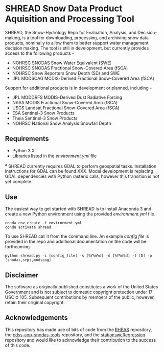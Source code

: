 # SHREAD Snow Data Product Aquisition and Processing Tool
SHREAD, the Snow-Hydrology Repo for Evaluation, Analysis, and Decision-making, is a tool for downloading, processing, and archiving snow data products, nominally to allow them to better support water management decision making. The tool is still in development, but currently provides access to the following products -
  * NOHRSC SNODAS Snow Water Equivalent (SWE)
  * NOHRSC SNODAS Fractional Snow-Covered Area (fSCA)
  * NOHRSC Snow Reporters Snow Depth (SD) and SWE
  * JPL MODSCAG MODIS-Derived Fractional Snow-Covered Area (fSCA)

Support for additional products is in development or planned, including -
  * JPL MODDRFS MODIS-Derived Dust Radiative Forcing
  * NASA MODIS Fractional Snow-Covered Area (fSCA)
  * USGS Landsat Fractional Snow-Covered Area (fSCA)
  * ESA Sentinel-3 Snow Products
  * Theia Sentinel-3 Snow Products
  * NOHRSC National Snow Analysis Snowfall Depth

## Requirements
* Python 3.X
* Libraries listed in the *environment.yml* file

<sup>a</sup> SHREAD currently requires GDAL to perform geospatial tasks. Installation instructions for GDAL can be found XXX. Model development is replacing GDAL dependencies with Python rasterio calls, however this transition is not yet complete.

## Use
The easiest way to get started with SHREAD is to install Anaconda 3 and create a new Python environment using the provided *environment.yml* file.

    conda env create -f environment.yml
    conda activate shread

To use SHREAD call it from the command line. An example *config file* is provided in the repo and additional documentation on the code will be forthcoming  

    python shread.py -i [config_file] -s [%Y%m%d] -d [%Y%m%d] -t [D] -p [snodas,srpt,modscag]

## Disclaimer
The software as originally published constitutes a work of the United States Government and is not subject to domestic copyright protection under 17 USC ¤ 105. Subsequent contributions by members of the public, however, retain their original copyright.

## Acknowledgements
This repository has made use of bits of code from the [RHEAS](https://github.com/nasa/RHEAS) repository, the [cdss-app-snodas-tools](https://github.com/OpenWaterFoundation/cdss-app-snodas-tools) repository, and the [stationsweRegression](https://github.com/hoargroup/stationsweRegression) repository and would like to acknowledge their contribution to the success of this code.

